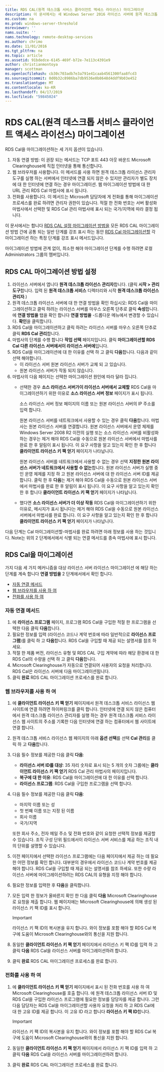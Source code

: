 ```yaml
---
title: RDS CAL(원격 데스크톱 서비스 클라이언트 액세스 라이선스) 마이그레이션
description: 이 문서에서는 새 Windows Server 2016 라이선스 서버에 원격 데스크톱 서비스 클라이언트 액세스 라이선스를 마이그레이션하는 방법을 설명 합니다.
ms.custom: na
ms.prod: windows-server-threshold
msreviewer: ''
nams.suite: ''
nams.technology: remote-desktop-services
ms.author: chrimo
ms.date: 11/01/2016
ms.tgt_pltfrm: na
ms.topic: article
ms.assetid: 91bdedce-6145-469f-b72e-7e113c4391e9
author: christianmontoya
manager: scottman
ms.openlocfilehash: cb30c703adb7e3a791e41caab4561300faa8fcd3
ms.sourcegitcommit: 0d0b32c8986ba7db9536e0b8648d4ddf9b03e452
ms.translationtype: MT
ms.contentlocale: ko-KR
ms.lasthandoff: 04/17/2019
ms.locfileid: "59845024"
---
```

# <a name="migrate-your-remote-desktop-services-client-access-licenses-rds-cals"></a>RDS CAL(원격 데스크톱 서비스 클라이언트 액세스 라이선스) 마이그레이션

RDS Cal을 마이그레이션하는 세 가지 옵션이 있습니다.
1. 자동 연결 방법: 이 권장 되는 메서드는 TCP 포트 443 아웃 바운드 Microsoft Clearinghouse에 직접 인터넷을 통해 통신합니다.  
2. 웹 브라우저를 사용합니다. 이 메서드를 사용 하면 원격 데스크톱 라이선스 관리자 도구를 실행 하는 서버에서 인터넷에 연결 되지 않은 수 있지만 관리자가 별도 장치에 대 한 인터넷에 연결 하는 경우 마이그레이션. 웹 마이그레이션 방법에 대 한 URL 관리 RDS Cal 마법사에 표시 됩니다. 
3. 전화를 사용합니다. 이 메서드는 Microsoft 담당자에 게 전화를 통해 마이그레이션 프로세스를 완료 하려면 관리자 권한이 있습니다. 적절 한 전화 번호는 서버 활성화 마법사에서 선택한 및 RDS Cal 관리 마법사에 표시 되는 국가/지역에 따라 결정 됩니다.

이 문서에서는 합니다 [RDS CAL 설정 마이그레이션 방법을](#establish-RDS-CAL-migration-method) 모든 RDS CAL 마이그레이션 방법 간에 공통 되는 일반 단계를 강조 표시 하는 동안 [RDS Cal 마이그레이션할](#migrate-RDS-CALs) 각 마이그레이션 하는 특정 단계를 강조 표시 메서드입니다.

마이그레이션 방법에 관계 없이, 최소한 해야 마이그레이션 단계를 수행 하려면 로컬 Administrators 그룹의 멤버입니다.


## <a name="establish-rds-cal-migration-method"></a>RDS CAL 마이그레이션 방법 설정
1. 라이선스 서버에서 엽니다 **원격 데스크톱 라이선스 관리자**합니다. (클릭 **시작 > 관리 도구**합니다. 입력 된 **원격 데스크톱 서비스** 디렉터리와 시작 **원격 데스크톱 라이선스 관리자**.)
2. 원격 데스크톱 라이선스 서버에 대 한 연결 방법을 확인 하십시오: RDS Cal을 마이그레이션하고 클릭 하려는 라이선스 서버를 마우스 오른쪽 단추로 클릭 **속성**합니다. 에 **연결 방법을** 탭을 확인 합니다 **연결 방법을** -드롭다운 메뉴에서 변경할 수 있습니다. **확인**을 클릭합니다.
3. RDS Cal을 마이그레이션하고 클릭 하려는 라이선스 서버를 마우스 오른쪽 단추로 클릭 **RDS Cal 관리**합니다.
4. 마법사의 단계를 수행 합니다 **작업 선택** 페이지입니다. 클릭 **마이그레이션할 RDS Cal 다른 라이선스 서버에서이 라이선스 서버에**입니다.
6. RDS Cal을 마이그레이션에 대 한 이유를 선택 하 고 클릭 **다음**합니다. 다음과 같이 선택 해야합니다.
    - 이 라이선스 서버 원본 라이선스 서버가 교체 되 고 있습니다.
    - 원본 라이선스 서버가 작동 되지 않습니다.
7. 마법사의 다음 페이지는 선택한 마이그레이션 원인에 따라 달라 집니다.
    - 선택한 경우 **소스 라이선스 서버가이 라이선스 서버에서 교체할** RDS Cal을 마이그레이션하기 위한 이유로 **소스 라이선스 서버 정보** 페이지가 표시 됩니다.
    
       소스 라이선스 서버 정보 페이지의 이름 또는 원본 라이선스 서버의 IP 주소를 입력 합니다.

       원본 라이선스 서버를 네트워크에서 사용할 수 있는 경우 클릭 **다음**합니다. 마법사는 원본 라이선스 서버를 연결합니다. 원본 라이선스 서버에서 운영 체제를 Windows Server 2008 R2 이전의 실행 또는 소스 라이선스 서버를 비활성화 하는 경우는 제거 해야 RDS Cal을 수동으로 원본 라이선스 서버에서 마법사를 완료 한 후 알림이 표시 됩니다. 이 요구 사항을 알고 있는지 확인 한 후 합니다 **클라이언트 라이선스 키 팩 얻기** 페이지가 나타납니다.

       원본 라이선스 서버를 네트워크에서 사용할 수 없는 경우 선택 **지정한 원본 라이선스 서버가 네트워크에서 사용할 수 없는**합니다. 원본 라이선스 서버가 실행 중인 운영 체제를 지정 하 고 원본 라이선스 서버에 대 한 라이선스 서버 ID를 제공 합니다. 클릭 한 후 **다음**는 제거 해야 RDS Cal을 수동으로 원본 라이선스 서버에서 마법사를 완료 한 후 알림이 표시 됩니다. 이 요구 사항을 알고 있는지 확인 한 후 합니다 **클라이언트 라이선스 키 팩 얻기** 페이지가 나타납니다.

    - 했다면 **소스 라이선스 서버가 더 이상 작동** RDS Cal을 마이그레이션하기 위한 이유로, 메시지가 표시 됩니다는 제거 해야 RDS Cal을 수동으로 원본 라이선스 서버에서 마법사를 완료 합니다. 이 요구 사항을 알고 있는지 확인 한 후 합니다 **클라이언트 라이선스 키 팩 얻기** 페이지가 나타납니다.

다음 단계는 Cal 마이그레이션할-마법사를 완료 하려면 아래 정보를 사용 하는 것입니다. Note는 위의 2 단계에서에서 식별 되는 연결 메서드를 종속 마법사에 표시 합니다.

## <a name="migrate-rds-cals"></a>RDS Cal을 마이그레이션
가지 다음 세 가지 메커니즘을 대상 라이선스 서버 라이선스 마이그레이션 에 해당 하는 단계를 계속 합니다 **연결 방법을** 2 단계에서에서 확인 합니다.
  - [자동 연결 메서드](#Automatic-connection-method)
  - [웹 브라우저를 사용 하 여](#Using-a-web-browser)
  - [전화를 사용 하 여](#Using-a-telephone)

### <a name="automatic-connection-method"></a>자동 연결 메서드
1. 에 **라이선스 프로그램** 페이지, 프로그램 RDS Cal을 구입한 적절 한 프로그램을 선택한 다음 클릭 **다음**합니다.
2. 필요한 정보를 입력 (라이선스 코드나 계약 번호에 따라 일반적으로 **라이선스 프로그램**)를 클릭 하 고 **다음**합니다. RDS Cal을 구입할 때 제공 되는 설명서를 참조 하세요.
4. 적절 한 제품 버전, 라이선스 유형 및 RDS CAL 구입 계약에 따라 해당 환경에 대 한 RDS Cal의 수량을 선택 하 고 클릭 **다음**합니다.
5. Microsoft Clearinghouse가 자동으로 연결되어 사용자의 요청을 처리합니다. RDS Cal은 라이선스 서버에 다음 마이그레이션됩니다.
6. 클릭 **완료** RDS CAL 마이그레이션 프로세스를 완료 합니다.

### <a name="using-a-web-browser"></a>웹 브라우저를 사용 하 여
1. 에 **클라이언트 라이선스 키 팩 얻기** 페이지에서 원격 데스크톱 서비스 라이선스 웹 사이트에 연결 하려면 하이퍼링크를 클릭 합니다.
인터넷에 연결 되지 않은 컴퓨터에서 원격 데스크톱 라이선스 관리자를 실행 하는 경우 원격 데스크톱 서비스 라이선스 웹 사이트의 주소를 기록한 다음 인터넷에 연결 하는 컴퓨터에서 웹 사이트에 연결 합니다. 
2. 원격 데스크톱 서비스 라이선스 웹 페이지의 아래 **옵션 선택**를 선택 **Cal 관리**를 클릭 하 고 **다음**합니다.
3. 다음 필수 정보를 제공한 다음 클릭 **다음**:
    - **라이선스 서버 ID를 대상**: 35 자리 숫자로 표시 되는 5 개의 숫자 그룹에는 **클라이언트 라이선스 키 팩 얻기** RDS Cal 관리 마법사의 페이지입니다.
    - **복구에 대 한 이유**: RDS Cal을 마이그레이션에 대 한 이유를 선택 합니다.
    - **라이선스 프로그램**: RDS Cal을 구입한 프로그램을 선택 합니다.
4. 다음 필수 정보를 제공한 다음 클릭 **다음**:
    - 마지막 이름 또는 성
    - 첫 번째 이름 또는 지정 된 이름
    - 회사 이름
    - 국가/지역

    또한 회사 주소, 전자 메일 주소 및 전화 번호와 같이 요청한 선택적 정보를 제공할 수 있습니다. 조직 구성 단위 필드에서이 라이선스 서버 서비스를 제공 하는 조직 내의 단위를 설명할 수 있습니다.

5. 이전 페이지에서 선택한 라이선스 프로그램에는 다음 페이지에서 제공 하는 데 필요한 어떤 정보를 확인 합니다. 대부분의 경우에서 라이선스 코드나 계약 번호를 제공 해야 합니다. RDS Cal을 구입할 때 제공 되는 설명서를 참조 하세요. 또한 수량 라이선스 서버에 마이그레이션하려는 RDS CAL의 유형을 지정 해야 합니다.
6. 필요한 정보를 입력한 후 **다음**을 클릭합니다.
7. 모든 입력 한 정보가 올바른지 확인 한 다음 클릭 **다음** Microsoft Clearinghouse로 요청을 제출 합니다. 웹 페이지에는 Microsoft Clearinghouse에 의해 생성 된 라이선스 키 팩 ID를 표시 합니다.

   > [!IMPORTANT] 
   > 라이선스 키 팩 ID의 복사본을 유지 합니다. 와이 정보를 포함 해야 할 RDS Cal 복구에 도움이 Microsoft Clearinghouse와의 통신을 지원 합니다.

8. 동일한 **클라이언트 라이선스 키 팩 얻기** 페이지에서 라이선스 키 팩 ID를 입력 하 고 클릭 **다음** RDS Cal을 라이선스 서버를 마이그레이션하려 합니다.
9. 클릭 **완료** RDS CAL 마이그레이션 프로세스를 완료 합니다.

### <a name="using-a-telephone"></a>전화를 사용 하 여
1. 에 **클라이언트 라이선스 키 팩 얻기** 페이지에서 표시 된 전화 번호를 사용 하 여 Microsoft Clearinghouse를 호출 합니다. 에 원격 데스크톱 라이선스 서버 ID 및 RDS Cal을 구입한 라이선스 프로그램에 필요한 정보를 담당자를 제공 합니다. 그런 다음 담당자는 RDS Cal을 마이그레이션할 사용자 요청을 처리 하 고 RDS Cal에 대 한 고유 ID를 제공 합니다. 이 고유 ID 라고 합니다 **라이선스 키 팩 ID**합니다.

   > [!IMPORTANT]
   > 라이선스 키 팩 ID의 복사본을 유지 합니다. 와이 정보를 포함 해야 할 RDS Cal 복구에 도움이 Microsoft Clearinghouse와의 통신을 지원 합니다.

2. 동일한 **클라이언트 라이선스 키 팩 얻기** 페이지에서 라이선스 키 팩 ID를 입력 하 고 클릭 **다음** RDS Cal을 라이선스 서버를 마이그레이션하려 합니다.
3. 클릭 **완료** RDS CAL 마이그레이션 프로세스를 완료 합니다.
